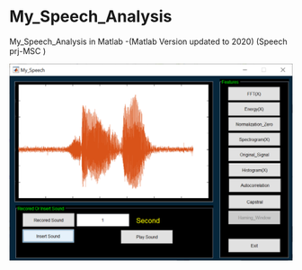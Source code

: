 # My_Speech_Analysis
My_Speech_Analysis in Matlab -(Matlab Version updated to 2020) (Speech prj-MSC )

![My Form](https://github.com/fsiar/My_Speech_Analysis/blob/main/img.PNG)

